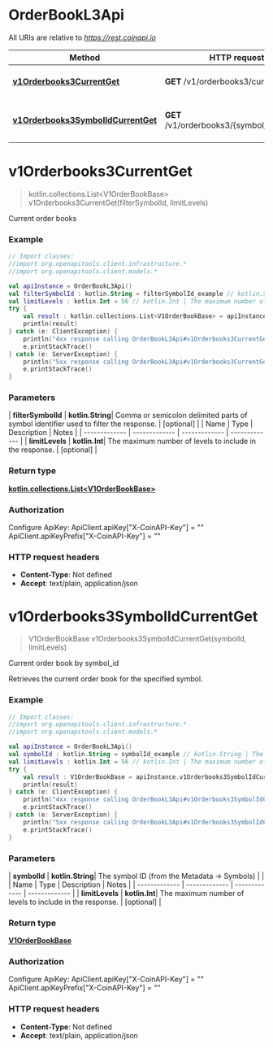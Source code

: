 # OrderBookL3Api

All URIs are relative to *https://rest.coinapi.io*

| Method | HTTP request | Description |
| ------------- | ------------- | ------------- |
| [**v1Orderbooks3CurrentGet**](OrderBookL3Api.md#v1Orderbooks3CurrentGet) | **GET** /v1/orderbooks3/current | Current order books |
| [**v1Orderbooks3SymbolIdCurrentGet**](OrderBookL3Api.md#v1Orderbooks3SymbolIdCurrentGet) | **GET** /v1/orderbooks3/{symbol_id}/current | Current order book by symbol_id |


<a id="v1Orderbooks3CurrentGet"></a>
# **v1Orderbooks3CurrentGet**
> kotlin.collections.List&lt;V1OrderBookBase&gt; v1Orderbooks3CurrentGet(filterSymbolId, limitLevels)

Current order books

### Example
```kotlin
// Import classes:
//import org.openapitools.client.infrastructure.*
//import org.openapitools.client.models.*

val apiInstance = OrderBookL3Api()
val filterSymbolId : kotlin.String = filterSymbolId_example // kotlin.String | Comma or semicolon delimited parts of symbol identifier used to filter the response.
val limitLevels : kotlin.Int = 56 // kotlin.Int | The maximum number of levels to include in the response.
try {
    val result : kotlin.collections.List<V1OrderBookBase> = apiInstance.v1Orderbooks3CurrentGet(filterSymbolId, limitLevels)
    println(result)
} catch (e: ClientException) {
    println("4xx response calling OrderBookL3Api#v1Orderbooks3CurrentGet")
    e.printStackTrace()
} catch (e: ServerException) {
    println("5xx response calling OrderBookL3Api#v1Orderbooks3CurrentGet")
    e.printStackTrace()
}
```

### Parameters
| **filterSymbolId** | **kotlin.String**| Comma or semicolon delimited parts of symbol identifier used to filter the response. | [optional] |
| Name | Type | Description  | Notes |
| ------------- | ------------- | ------------- | ------------- |
| **limitLevels** | **kotlin.Int**| The maximum number of levels to include in the response. | [optional] |

### Return type

[**kotlin.collections.List&lt;V1OrderBookBase&gt;**](V1OrderBookBase.md)

### Authorization


Configure ApiKey:
    ApiClient.apiKey["X-CoinAPI-Key"] = ""
    ApiClient.apiKeyPrefix["X-CoinAPI-Key"] = ""

### HTTP request headers

 - **Content-Type**: Not defined
 - **Accept**: text/plain, application/json

<a id="v1Orderbooks3SymbolIdCurrentGet"></a>
# **v1Orderbooks3SymbolIdCurrentGet**
> V1OrderBookBase v1Orderbooks3SymbolIdCurrentGet(symbolId, limitLevels)

Current order book by symbol_id

Retrieves the current order book for the specified symbol.

### Example
```kotlin
// Import classes:
//import org.openapitools.client.infrastructure.*
//import org.openapitools.client.models.*

val apiInstance = OrderBookL3Api()
val symbolId : kotlin.String = symbolId_example // kotlin.String | The symbol ID (from the Metadata -> Symbols)
val limitLevels : kotlin.Int = 56 // kotlin.Int | The maximum number of levels to include in the response.
try {
    val result : V1OrderBookBase = apiInstance.v1Orderbooks3SymbolIdCurrentGet(symbolId, limitLevels)
    println(result)
} catch (e: ClientException) {
    println("4xx response calling OrderBookL3Api#v1Orderbooks3SymbolIdCurrentGet")
    e.printStackTrace()
} catch (e: ServerException) {
    println("5xx response calling OrderBookL3Api#v1Orderbooks3SymbolIdCurrentGet")
    e.printStackTrace()
}
```

### Parameters
| **symbolId** | **kotlin.String**| The symbol ID (from the Metadata -&gt; Symbols) | |
| Name | Type | Description  | Notes |
| ------------- | ------------- | ------------- | ------------- |
| **limitLevels** | **kotlin.Int**| The maximum number of levels to include in the response. | [optional] |

### Return type

[**V1OrderBookBase**](V1OrderBookBase.md)

### Authorization


Configure ApiKey:
    ApiClient.apiKey["X-CoinAPI-Key"] = ""
    ApiClient.apiKeyPrefix["X-CoinAPI-Key"] = ""

### HTTP request headers

 - **Content-Type**: Not defined
 - **Accept**: text/plain, application/json

